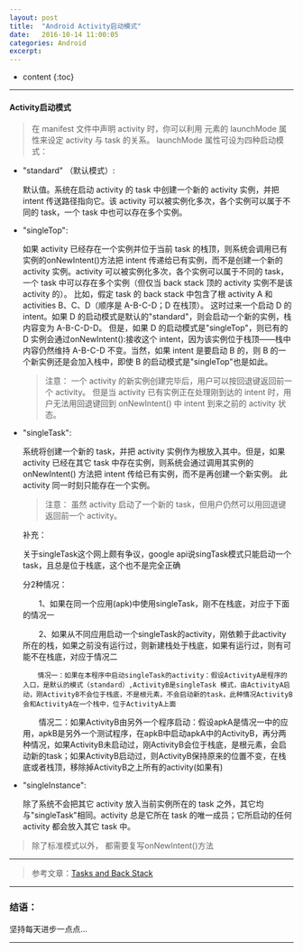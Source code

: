 ```yaml
---
layout: post
title:  "Android Activity启动模式"
date:   2016-10-14 11:00:05
categories: Android
excerpt: 
---
```


* content
{:toc}

---

#### Activity启动模式

> 在 manifest 文件中声明 activity 时，你可以利用 <activity> 元素的 launchMode 属性来设定 activity 与 task 的关系。 launchMode 属性可设为四种启动模式：

* "standard" （默认模式）:

    默认值。系统在启动 activity 的 task 中创建一个新的 activity 实例，并把 intent 传送路径指向它。该 activity 可以被实例化多次，各个实例可以属于不同的 task，一个 task 中也可以存在多个实例。

* "singleTop":

    如果 activity 已经存在一个实例并位于当前 task 的栈顶，则系统会调用已有实例的onNewIntent()方法把 intent 传递给已有实例，而不是创建一个新的 activity 实例。activity 可以被实例化多次，各个实例可以属于不同的 task，一个 task 中可以存在多个实例（但仅当 back stack 顶的 activity 实例不是该 activity 的）。
    比如，假定 task 的 back stack 中包含了根 activity A 和 activities B、C、D（顺序是 A-B-C-D；D 在栈顶）。
    这时过来一个启动 D 的 intent。如果 D 的启动模式是默认的"standard"，则会启动一个新的实例，栈内容变为 A-B-C-D-D。
    但是，如果 D 的启动模式是"singleTop"，则已有的 D 实例会通过onNewIntent():接收这个 intent，因为该实例位于栈顶——栈中内容仍然维持 A-B-C-D 不变。当然，如果 intent 是要启动 B 的，则 B 的一个新实例还是会加入栈中，即使 B 的启动模式是"singleTop"也是如此。

    > 注意： 一个 activity 的新实例创建完毕后，用户可以按回退键返回前一个 activity。 但是当 activity 已有实例正在处理刚到达的 intent 时，用户无法用回退键回到 onNewIntent() 中 intent 到来之前的 activity 状态。

* "singleTask":

    系统将创建一个新的 task，并把 activity 实例作为根放入其中。但是，如果 activity 已经在其它 task 中存在实例，则系统会通过调用其实例的onNewIntent() 方法把 intent 传给已有实例，而不是再创建一个新实例。 此 activity 同一时刻只能存在一个实例。

    > 注意： 虽然 activity 启动了一个新的 task，但用户仍然可以用回退键返回前一个 activity。

    补充：

    关于singleTask这个网上颇有争议，google api说singTask模式只能启动一个task，且总是位于栈底，这个也不是完全正确

    分2种情况：

    　　1、如果在同一个应用(apk)中使用singleTask，刚不在栈底，对应于下面的情况一

    　　2、如果从不同应用启动一个singleTask的activity，刚依赖于此activity所在的栈，如果之前没有运行过，则新建栈处于栈底，如果有运行过，则有可能不在栈底，对应于情况二

        　情况一：如果在本程序中启动singleTask的activity：假设ActivityA是程序的入口，是默认的模式（standard）,ActivityB是singleTask 模式，由ActivityA启动，刚ActivityB不会位于栈底，不是根元素，不会启动新的task，此种情况ActivityB会和ActivityA在一个栈中，位于ActivityA上面

    　　情况二：如果ActivityB由另外一个程序启动：假设apkA是情况一中的应用，apkB是另外一个测试程序，在apkB中启动apkA中的ActivityB，再分两种情况，如果ActivityB未启动过，刚ActivityB会位于栈底，是根元素，会启动新的task；如果ActivityB启动过，则ActivityB保持原来的位置不变，在栈底或者栈顶，移除掉ActivityB之上所有的activity(如果有)

* "singleInstance":

    除了系统不会把其它 activity 放入当前实例所在的 task 之外，其它均与"singleTask"相同。activity 总是它所在 task 的唯一成员；它所启动的任何 activity 都会放入其它 task 中。

> 除了标准模式以外， 都需要复写onNewIntent()方法

---

> 参考文章：[Tasks and Back Stack](http://www.android-doc.com/guide/components/tasks-and-back-stack.html)

---

### 结语：

坚持每天进步一点点...

---